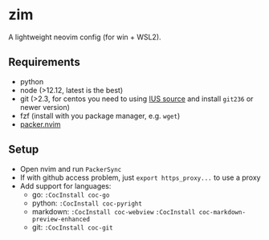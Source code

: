 # zim
A lightweight neovim config (for win + WSL2).

## Requirements

* python
* node (>12.12, latest is the best)
* git (>2.3, for centos you need to using [IUS source](https://ius.io/setup) and install `git236` or newer version)
* fzf (install with you package manager, e.g. `wget`)
* [packer.nvim](https://github.com/wbthomason/packer.nvim)

## Setup

* Open nvim and run `PackerSync`
* If with github access problem, just `export https_proxy...` to use a proxy
* Add support for languages:
    * go: `:CocInstall coc-go`
    * python: `:CocInstall coc-pyright`
    * markdown: `:CocInstall coc-webview` `:CocInstall coc-markdown-preview-enhanced`
    * git: `:CocInstall coc-git`


